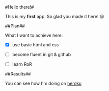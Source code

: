 
#Hello there!#

This is my **first** app. So glad you made it here! :smiley:

##Plan##

What I want to achieve here:

- [x] use basic html and css
- [ ] become fluent in git & github
- [ ] learn RoR


##Results##

You can see how I'm doing on [heroku](http://todo-firstapp.herokuapp.com)
